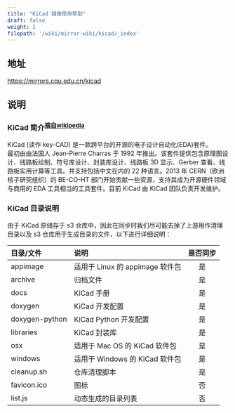 ```yaml
---
title: "KiCad 镜像使用帮助"
draft: false
weight: 2
filepath: '/wiki/mirror-wiki/kicad/_index'
---
```

## 地址
https://mirrors.cqu.edu.cn/kicad
## 说明
### KiCad 简介<sup><a href="https://en.wikipedia.org/wiki/KiCad">摘自wikipedia</a></sup>
KiCad (读作 key-CAD) 是一款跨平台的开源的电子设计自动化(EDA)套件。</br>
最初由由法国人 Jean-Pierre Charras 于 1992 年推出。该套件提供包含原理图设计、线路板绘制、符号库设计、封装库设计、线路板 3D 显示、Gerber 查看、线路板实用计算等工具。并支持包括中文在内的 22 种语言。2013 年 CERN（欧洲核子研究组织）的 BE-CO-HT 部门开始贡献一些资源，支持其成为开源硬件领域与商用的 EDA 工具相当的工具套件。目前 KiCad 由 KiCad 团队负责开发维护。
### KiCad 目录说明
由于 KiCad 原储存于 s3 仓库中，因此在同步时我们尽可能去掉了上游用作清理目录以及 s3 仓库用于生成目录的文件，以下进行详细说明：

|目录/文件|说明|是否同步|
|:------|:---|:-----:|
|appimage|适用于 Linux 的 appimage 软件包|是|
|archive|归档文件|是|
|docs|KiCad 手册|是|
|doxygen|KiCad 开发配置|是|
|doxygen-python|KiCad Python 开发配置|是|
|libraries|KiCad 封装库|是|
|osx|适用于 Mac OS 的 KiCad 软件包|是|
|windows|适用于 Windows 的 KiCad 软件包|是|
|cleanup.sh|仓库清理脚本|是|
|favicon.ico|图标|否|
|list.js|动态生成的目录列表|否|
